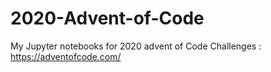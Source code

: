 # 2020-Advent-of-Code
My Jupyter notebooks for 2020 advent of Code Challenges : https://adventofcode.com/
